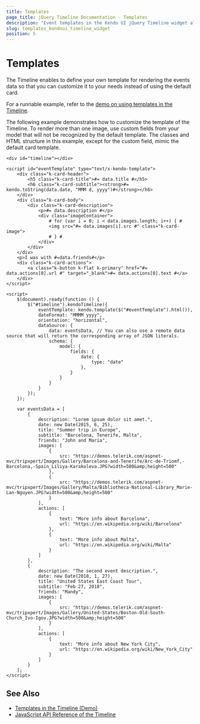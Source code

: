 ```yaml
---
title: Templates
page_title: jQuery Timeline Documentation - Templates
description: "Event templates in the Kendo UI jQuery Timeline widget allow you to customize the appearance of the cards."
slug: templates_kendoui_timeline_widget
position: 5
---
```


# Templates

The Timeline enables to define your own template for rendering the events data so that you can customize it to your needs instead of using the default card.

For a runnable example, refer to the [demo on using templates in the Timeline](https://demos.telerik.com/kendo-ui/timeline/templates).

The following example demonstrates how to customize the template of the Timeline. To render more than one image, use custom fields from your model that will not be recognized by the default template. The classes and HTML structure in this example, except for the custom field, mimic the default card template.

```
<div id="timeline"></div>

<script id="eventTemplate" type="text/x-kendo-template">
    <div class="k-card-header">
        <h5 class="k-card-title">#= data.title #</h5>
        <h6 class="k-card-subtitle"><strong>#= kendo.toString(data.date, "MMM d, yyyy")#</strong></h6>
    </div>
    <div class="k-card-body">
        <div class="k-card-description">
            <p>#= data.description #</p>
            <div class="imageContainer">
                # for (var i = 0; i < data.images.length; i++) { #
                <img src="#= data.images[i].src #" class="k-card-image">
                # } #
            </div>
        </div>
    </div>
    <p>I was with #=data.friends#</p>
    <div class="k-card-actions">
        <a class="k-button k-flat k-primary" href="#= data.actions[0].url #" target="_blank">#= data.actions[0].text #</a>
    </div>
</script>

<script>
    $(document).ready(function () {
        $("#timeline").kendoTimeline({
            eventTemplate: kendo.template($("#eventTemplate").html()),
            dateFormat: "MMMM yyyy",
            orientation: "horizontal",
            dataSource: {
                data: eventsData, // You can also use a remote data source that will return the corresponding array of JSON literals.
                schema: {
                    model: {
                        fields: {
                            date: {
                                type: "date"
                            },
                        }
                    }
                }
            }
        });
    });

    var eventsData = [
        {
            description: "Lorem ipsum dolor sit amet.",
            date: new Date(2015, 6, 25),
            title: "Summer trip in Europe",
            subtitle: "Barcelona, Tenerife, Malta",
            friends: "John and Maria",
            images: [
                {
                    src: "https://demos.telerik.com/aspnet-mvc/tripxpert/Images/Gallery/Barcelona-and-Tenerife/Arc-de-Triomf,-Barcelona,-Spain_Liliya-Karakoleva.JPG?width=500&amp;height=500"
                },
                {
                    src: "https://demos.telerik.com/aspnet-mvc/tripxpert/Images/Gallery/Malta/Bibliotheca-National-Library_Marie-Lan-Nguyen.JPG?width=500&amp;height=500"
                }
            ],
            actions: [
                {
                    text: "More info about Barcelona",
                    url: "https://en.wikipedia.org/wiki/Barcelona"
                },
                {
                    text: "More info about Malta",
                    url: "https://en.wikipedia.org/wiki/Malta"
                }
            ]
        },
        {
            description: "The second event description.",
            date: new Date(2018, 1, 27),
            title: "United States East Coast Tour",
            subtitle: "Feb 27, 2018",
            friends: "Mandy",
            images: [
                {
                    src: "https://demos.telerik.com/aspnet-mvc/tripxpert/Images/Gallery/United-States/Boston-Old-South-Church_Ivo-Igov.JPG?width=500&amp;height=500"
                }
            ],
            actions: [
                {
                    text: "More info about New York City",
                    url: "https://en.wikipedia.org/wiki/New_York_City"
                }
            ]
        }
    ];
</script>
```

## See Also

* [Templates in the Timeline (Demo)](https://demos.telerik.com/kendo-ui/timeline/templates)
* [JavaScript API Reference of the Timeline](/api/javascript/ui/timeline)
